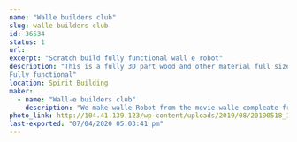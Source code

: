 ```yaml
---
name: "Walle builders club"
slug: walle-builders-club
id: 36534
status: 1
url: 
excerpt: "Scratch build fully functional wall e robot"
description: "This is a fully 3D part wood and other material full size 1.1 replica of the walle robot from the movie wall-e
Fully functional"
location: Spirit Building
maker:
  - name: "Wall-e builders club"
    description: "We make walle Robot from the movie walle compleate from scratch "
photo_link: http://104.41.139.123/wp-content/uploads/2019/08/20190518_163051-498x1024.jpg
last-exported: "07/04/2020 05:03:41 pm"
---
```

